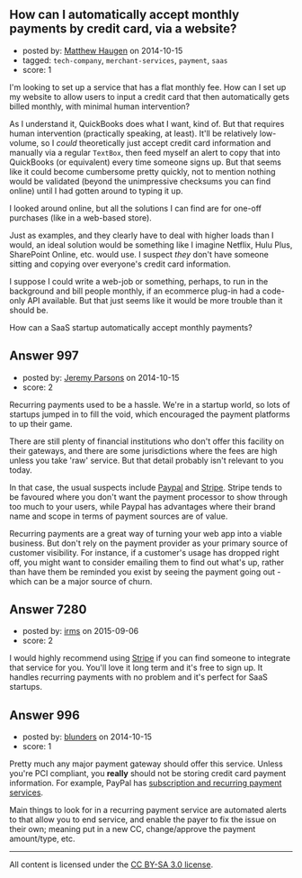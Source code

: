 ## How can I automatically accept monthly payments by credit card, via a website?

- posted by: [Matthew Haugen](https://stackexchange.com/users/1325646/matthew-haugen) on 2014-10-15
- tagged: `tech-company`, `merchant-services`, `payment`, `saas`
- score: 1

I'm looking to set up a service that has a flat monthly fee. How can I set up my website to allow users to input a credit card that then automatically gets billed monthly, with minimal human intervention?

As I understand it, QuickBooks does what I want, kind of. But that requires human intervention (practically speaking, at least). It'll be relatively low-volume, so I *could* theoretically just accept credit card information and manually via a regular `TextBox`, then feed myself an alert to copy that into QuickBooks (or equivalent) every time someone signs up. But that seems like it could become cumbersome pretty quickly, not to mention nothing would be validated (beyond the unimpressive checksums you can find online) until I had gotten around to typing it up.

I looked around online, but all the solutions I can find are for one-off purchases (like in a web-based store).

Just as examples, and they clearly have to deal with higher loads than I would, an ideal solution would be something like I imagine Netflix, Hulu Plus, SharePoint Online, etc. would use. I suspect *they* don't have someone sitting and copying over everyone's credit card information.

I suppose I could write a web-job or something, perhaps, to run in the background and bill people monthly, if an ecommerce plug-in had a code-only API available. But that just seems like it would be more trouble than it should be.

How can a SaaS startup automatically accept monthly payments?


## Answer 997

- posted by: [Jeremy Parsons](https://stackexchange.com/users/497810/jeremy-parsons) on 2014-10-15
- score: 2

<p>Recurring payments used to be a hassle. We're in a startup world, so lots of startups jumped in to fill the void, which encouraged the payment platforms to up their game.</p>

<p>There are still plenty of financial institutions who don't offer this facility on their gateways, and there are some jurisdictions where the fees are high unless you take 'raw' service. But that detail probably isn't relevant to you today.</p>

<p>In that case, the usual suspects include <a href="http://paypal.com" rel="nofollow">Paypal</a> and <a href="http://stripe.com" rel="nofollow">Stripe</a>. Stripe tends to be favoured where you don't want the payment processor to show through too much to your users, while Paypal has advantages where their brand name and scope in terms of payment sources are of value.</p>

<p>Recurring payments are a great way of turning your web app into a viable business. But don't rely on the payment provider as your primary source of customer visibility. For instance, if a customer's usage has dropped right off, you might want to consider emailing them to find out what's up, rather than have them be reminded you exist by seeing the payment going out - which can be a major source of churn.</p>



## Answer 7280

- posted by: [irms](https://stackexchange.com/users/49306/irms) on 2015-09-06
- score: 2

<p>I would highly recommend using <a href="http://stripe.com" rel="nofollow">Stripe</a> if you can find someone to integrate that service for you. You'll love it long term and it's free to sign up. It handles recurring payments with no problem and it's perfect for SaaS startups.</p>



## Answer 996

- posted by: [blunders](https://stackexchange.com/users/216182/blunders) on 2014-10-15
- score: 1

Pretty much any major payment gateway should offer this service. Unless you're PCI compliant, you **really** should not be storing credit card payment information. For example, PayPal has [subscription and recurring payment services](https://www.paypal.c/pdn-recurring ).

Main things to look for in a recurring payment service are automated alerts to that allow you to end service, and enable the payer to fix the issue on their own; meaning put in a new CC, change/approve the payment amount/type, etc.



---

All content is licensed under the [CC BY-SA 3.0 license](https://creativecommons.org/licenses/by-sa/3.0/).
